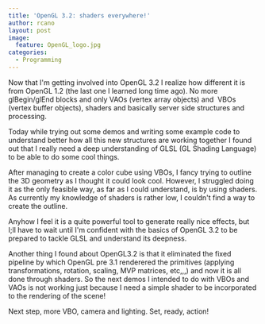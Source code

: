 ```yaml
---
title: 'OpenGL 3.2: shaders everywhere!'
author: rcano
layout: post
image:
  feature: OpenGL_logo.jpg
categories:
  - Programming
---
```


Now that I'm getting involved into OpenGL 3.2 I realize how different it is
from OpenGL 1.2 (the last one I learned long time ago). No more glBegin/glEnd
blocks and only VAOs (vertex array objects) and  VBOs (vertex buffer objects),
shaders and basically server side structures and processing.

Today while trying out some demos and writing some example code to understand
better how all this new structures are working together I found out that I
really need a deep understanding of GLSL (GL Shading Language) to be able to do
some cool things.

After managing to create a color cube using VBOs, I fancy trying to outline the
3D geometry as I thought it could look cool. However, I struggled doing it as
the only feasible way, as far as I could understand, is by using shaders. As
currently my knowledge of shaders is rather low, I couldn't find a way to
create the outline.

Anyhow I feel it is a quite powerful tool to generate really nice effects, but
I;ll have to wait until I'm confident with the basics of OpenGL 3.2 to be
prepared to tackle GLSL and understand its deepness.

Another thing I found about OpenGL3.2 is that it eliminated the fixed pipeline
by which OpenGL pre 3.1 renderered the primitives (applying transformations,
rotation, scaling, MVP matrices, etc,,,) and now it is all done through
shaders. So the next demos I intended to do with VBOs and VAOs is not working
just because I need a simple shader to be incorporated to the rendering of the
scene!

Next step, more VBO, camera and lighting. Set, ready, action!
